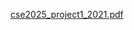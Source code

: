 [cse2025_project1_2021.pdf](https://github.com/nesrinsimsek/data-structures-linkedlist-project/files/11344285/cse2025_project1_2021.pdf)
